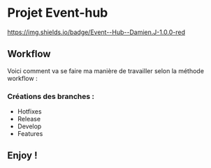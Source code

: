 # Projet Event-hub
https://img.shields.io/badge/Event--Hub--Damien.J-1.0.0-red

## Workflow
Voici comment va se faire ma manière de travailler selon la méthode workflow :

### Créations des branches :
* Hotfixes
* Release
* Develop
* Features

## Enjoy !
